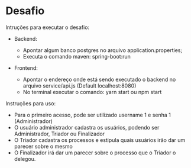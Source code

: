 # Desafio
 
Intruções para executar o desafio:
  - Backend:
    - Apontar algum banco postgres no arquivo application.properties;
    - Executa o comando maven: spring-boot:run

  - Frontend:
    - Apontar o endereço onde está sendo executado o backend no arquivo service/api.js (Default localhost:8080)
    - No terminal executar o comando: yarn start ou npm start

Instruções para uso:
  - Para o primeiro acesso, pode ser utilizado username 1 e senha 1 (Administrador)
  - O usuário administrador cadastra os usuários, podendo ser Administrador, Triador ou Finalizador
  - O Triador cadastra os processos e estipula quais usuários irão dar um parecer sobre o mesmo
  - O Finalizador irá dar um parecer sobre o processo que o Triador o delegou.
